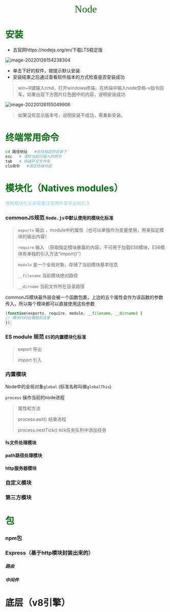<div align="center"><font face="仿宋" size="6" color="#006d0e">Node</font></div>

# <font color="#006d0e">安装</font>

- 去官网https://nodejs.org/en/下载LTS稳定版

![image-20220126154238304](C:\Users\25369\AppData\Roaming\Typora\typora-user-images\image-20220126154238304.png)

- 单击下好的软件，按提示默认安装
- 安装结束之后通过查看软件版本的方式检查是否安装成功

> win+R键输入cmd，打开windows终端，在终端中输入node空格-v指令回车，如果出现下方图片红色圈中的内容，说明安装成功

![image-20220126155049906](C:\Users\25369\AppData\Roaming\Typora\typora-user-images\image-20220126155049906.png)

> 如果没有显示版本号，说明安装不成功，需重新安装。

# <font color="#006d0e">终端常用命令</font>

```bash
cd 路径地址   #去往指定的目录下
esc   # 清除当前已输入的命令
tab   # 快速补全文件名
cls命令   #清空终端内容
```

# <font color="#006d0e">模块化（Natives modules）</font>

<font color="skyblue">使用模块化无非需要注意两件事导出和引入</font>

### commonJS规范 `Node.js中默认使用的模块化标准`

> `exports` 输出 ，module中的属性（也可以单独作为变量使用，用来指定模块的输出内容）
>
> `require` 输入 （获取指定模块暴露的内容，不可用于加载ES6模块，ES6模块有单独的引入方法“import()”）
>
> `module` 是一个全局对象，存储了当前模块基本信息
>
> `__filename` 当前模块绝对路径
>
> `__dirname` 当前文件所在目录路径

commonJS模块最外层会被一个函数包裹，上边的五个属性会作为该函数的参数传入，所以每个模块都可以直接使用这些参数

```js
(function(exports, require, module, __filename, __dirname) {
// 模块代码会被放到这里
});
```

### ES module 规范  `ES的内置模块化标准`

> export  导出
>
> import 引入



### 内置模块

Node中的全局对象`global` (标准名称叫做`globalThis`)

`process` 操作当前的node进程

> 属性和方法
>
> process.exit()   结束进程
>
> process.nextTick()  tick任务队列中添加任务

#### fs文件处理模块

#### path路径处理模块

#### http服务器模块

### 自定义模块

### 第三方模块

# <font color="#006d0e">包</font>

### npm包

### Express（基于http模块封装出来的）

##### 路由

##### 中间件

# 底层（v8引擎）




